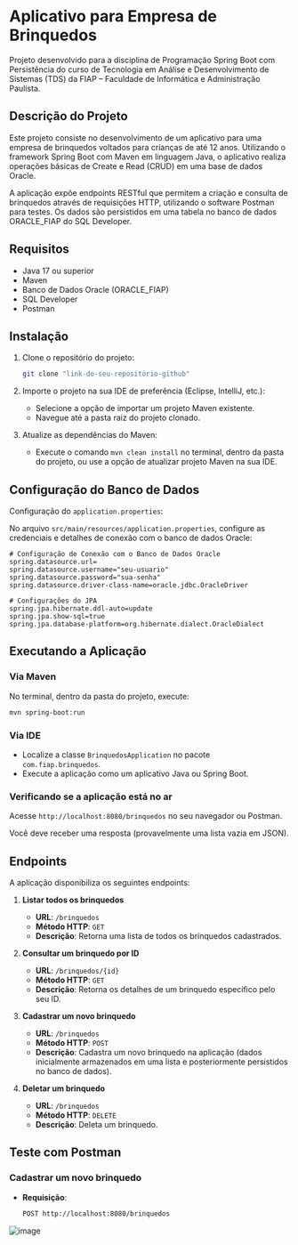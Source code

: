 
# Aplicativo para Empresa de Brinquedos

Projeto desenvolvido para a disciplina de Programação Spring Boot com Persistência do curso de Tecnologia em Análise e Desenvolvimento de Sistemas (TDS) da FIAP – Faculdade de Informática e Administração Paulista.


## Descrição do Projeto

Este projeto consiste no desenvolvimento de um aplicativo para uma empresa de brinquedos voltados para crianças de até 12 anos. Utilizando o framework Spring Boot com Maven em linguagem Java, o aplicativo realiza operações básicas de Create e Read (CRUD) em uma base de dados Oracle.

A aplicação expõe endpoints RESTful que permitem a criação e consulta de brinquedos através de requisições HTTP, utilizando o software Postman para testes. Os dados são persistidos em uma tabela no banco de dados ORACLE_FIAP do SQL Developer.

## Requisitos

- Java 17 ou superior
- Maven
- Banco de Dados Oracle (ORACLE_FIAP)
- SQL Developer
- Postman


## Instalação

1. Clone o repositório do projeto:

    ```bash
    git clone "link-do-seu-repositório-github"
    ```

2. Importe o projeto na sua IDE de preferência (Eclipse, IntelliJ, etc.):

    - Selecione a opção de importar um projeto Maven existente.
    - Navegue até a pasta raiz do projeto clonado.

3. Atualize as dependências do Maven:

    - Execute o comando `mvn clean install` no terminal, dentro da pasta do projeto, ou use a opção de atualizar projeto Maven na sua IDE.

## Configuração do Banco de Dados

Configuração do `application.properties`:

No arquivo `src/main/resources/application.properties`, configure as credenciais e detalhes de conexão com o banco de dados Oracle:

```properties
# Configuração de Conexão com o Banco de Dados Oracle
spring.datasource.url=
spring.datasource.username="seu-usuario"
spring.datasource.password="sua-senha"
spring.datasource.driver-class-name=oracle.jdbc.OracleDriver

# Configurações do JPA
spring.jpa.hibernate.ddl-auto=update
spring.jpa.show-sql=true
spring.jpa.database-platform=org.hibernate.dialect.OracleDialect
```


## Executando a Aplicação

### Via Maven

No terminal, dentro da pasta do projeto, execute:

```bash
mvn spring-boot:run
```

### Via IDE

- Localize a classe `BrinquedosApplication` no pacote `com.fiap.brinquedos`.
- Execute a aplicação como um aplicativo Java ou Spring Boot.

### Verificando se a aplicação está no ar

Acesse `http://localhost:8080/brinquedos` no seu navegador ou Postman.

Você deve receber uma resposta (provavelmente uma lista vazia em JSON).

## Endpoints

A aplicação disponibiliza os seguintes endpoints:

1. **Listar todos os brinquedos**
    - **URL**: `/brinquedos`
    - **Método HTTP**: `GET`
    - **Descrição**: Retorna uma lista de todos os brinquedos cadastrados.

2. **Consultar um brinquedo por ID**
    - **URL**: `/brinquedos/{id}`
    - **Método HTTP**: `GET`
    - **Descrição**: Retorna os detalhes de um brinquedo específico pelo seu ID.

3. **Cadastrar um novo brinquedo**
    - **URL**: `/brinquedos`
    - **Método HTTP**: `POST`
    - **Descrição**: Cadastra um novo brinquedo na aplicação (dados inicialmente armazenados em uma lista e posteriormente persistidos no banco de dados).


 4. **Deletar um brinquedo**
    - **URL**: `/brinquedos`
    - **Método HTTP**: `DELETE`
    - **Descrição**: Deleta um brinquedo.

## Teste com Postman


### Cadastrar um novo brinquedo

- **Requisição**:

    ```bash
    POST http://localhost:8080/brinquedos
    ```
![image](https://github.com/user-attachments/assets/ea2132bd-8ec3-4e8f-8313-e8f3a284be75)


